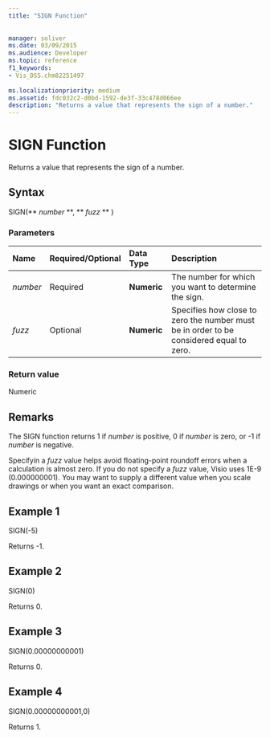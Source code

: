 ```yaml
---
title: "SIGN Function"
 
 
manager: soliver
ms.date: 03/09/2015
ms.audience: Developer
ms.topic: reference
f1_keywords:
- Vis_DSS.chm82251497
 
ms.localizationpriority: medium
ms.assetid: fdc032c2-d0bd-1592-de3f-33c478d066ee
description: "Returns a value that represents the sign of a number."
---
```


# SIGN Function

Returns a value that represents the sign of a number. 
  
## Syntax

SIGN(** *number* **, ** *fuzz* ** ) 
  
### Parameters

|**Name**|**Required/Optional**|**Data Type**|**Description**|
|:-----|:-----|:-----|:-----|
| _number_ <br/> |Required  <br/> |**Numeric** <br/> | The number for which you want to determine the sign.  <br/> |
| _fuzz_ <br/> |Optional  <br/> |**Numeric** <br/> |Specifies how close to zero the number must be in order to be considered equal to zero.  <br/> |
   
### Return value

Numeric
  
## Remarks

The SIGN function returns 1 if  _number_ is positive, 0 if  _number_ is zero, or -1 if  _number_ is negative. 
  
Specifyin a  _fuzz_ value helps avoid floating-point roundoff errors when a calculation is almost zero. If you do not specify a  _fuzz_ value, Visio uses 1E-9 (0.000000001). You may want to supply a different value when you scale drawings or when you want an exact comparison. 
  
## Example 1

SIGN(-5)
  
Returns -1.
  
## Example 2

SIGN(0)
  
Returns 0.
  
## Example 3

SIGN(0.00000000001)
  
Returns 0.
  
## Example 4

SIGN(0.00000000001,0)
  
Returns 1.
  

